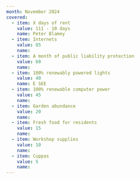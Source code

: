 ```yaml
---
month: November 2024
covered:
  - item: X days of rent
    value: 111 - 10 days
    name: Peter Blamey
  - item: Internets
    value: 85
    name: 
  - item: A month of public liability protection
    value: 60
    name: 
  - item: 100% renewably powered lights
    value: 40
    name: E SEE
  - item: 100% renewable computer power
    value: 45
    name: 
  - item: Garden abundance
    value: 20
    name: 
  - item: Fresh food for residents
    value: 15
    name: 
  - item: Workshop supplies
    value: 10
    name: 
  - item: Cuppas
    value: 5
    name: 
---
```

